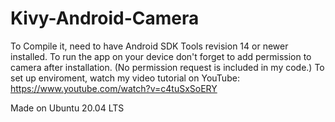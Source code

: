 # Kivy-Android-Camera

To Compile it, need to have Android SDK Tools revision 14 or newer installed.
To run the app on your device don't forget to add permission to camera after installation. (No permission request is included in my code.)
To set up enviroment, watch my video tutorial on YouTube:
https://www.youtube.com/watch?v=c4tuSxSoERY

Made on Ubuntu 20.04 LTS


